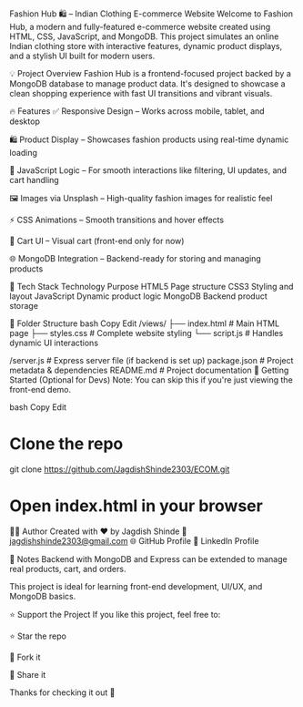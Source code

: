 Fashion Hub 🛍️ – Indian Clothing E-commerce Website
Welcome to Fashion Hub, a modern and fully-featured e-commerce website created using HTML, CSS, JavaScript, and MongoDB. This project simulates an online Indian clothing store with interactive features, dynamic product displays, and a stylish UI built for modern users.

💡 Project Overview
Fashion Hub is a frontend-focused project backed by a MongoDB database to manage product data. It's designed to showcase a clean shopping experience with fast UI transitions and vibrant visuals.

🔥 Features
✅ Responsive Design – Works across mobile, tablet, and desktop

🛍️ Product Display – Showcases fashion products using real-time dynamic loading

🧠 JavaScript Logic – For smooth interactions like filtering, UI updates, and cart handling

🖼️ Images via Unsplash – High-quality fashion images for realistic feel

⚡ CSS Animations – Smooth transitions and hover effects

🛒 Cart UI – Visual cart (front-end only for now)

🌐 MongoDB Integration – Backend-ready for storing and managing products

🧱 Tech Stack
Technology	Purpose
HTML5	Page structure
CSS3	Styling and layout
JavaScript	Dynamic product logic
MongoDB	Backend product storage

📁 Folder Structure
bash
Copy
Edit
/views/
├── index.html         # Main HTML page
├── styles.css         # Complete website styling
└── script.js          # Handles dynamic UI interactions

/server.js             # Express server file (if backend is set up)
package.json           # Project metadata & dependencies
README.md              # Project documentation
🚀 Getting Started (Optional for Devs)
Note: You can skip this if you're just viewing the front-end demo.

bash
Copy
Edit
# Clone the repo
git clone https://github.com/JagdishShinde2303/ECOM.git

# Open index.html in your browser
🙋‍♂️ Author
Created with ❤️ by Jagdish Shinde
📧 jagdishshinde2303@gmail.com
🌐 GitHub Profile
🔗 LinkedIn Profile

📌 Notes
Backend with MongoDB and Express can be extended to manage real products, cart, and orders.

This project is ideal for learning front-end development, UI/UX, and MongoDB basics.

⭐ Support the Project
If you like this project, feel free to:

⭐ Star the repo

🍴 Fork it

💬 Share it

Thanks for checking it out 🙌

